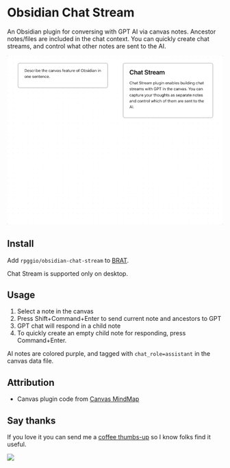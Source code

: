 # Obsidian Chat Stream

An Obsidian plugin for conversing with GPT AI via canvas notes. Ancestor notes/files are included in the chat context. You can quickly create chat streams, and control what other notes are sent to the AI.

<img src="static/chat-stream-example.gif"/>

## Install

Add `rpggio/obsidian-chat-stream` to [BRAT](https://github.com/TfTHacker/obsidian42-brat).

Chat Stream is supported only on desktop.

## Usage

1. Select a note in the canvas
2. Press Shift+Command+Enter to send current note and ancestors to GPT
3. GPT chat will respond in a child note
4. To quickly create an empty child note for responding, press Command+Enter.

AI notes are colored purple, and tagged with `chat_role=assistant` in the canvas data file.

## Attribution

* Canvas plugin code from [Canvas MindMap](https://github.com/Quorafind/Obsidian-Canvas-MindMap)

## Say thanks

If you love it you can send me a [coffee thumbs-up](https://bmc.link/ryanp) so I know folks find it useful.

<a href="https://bmc.link/ryanp"><img src="https://img.buymeacoffee.com/button-api/?text=Buy me a coffee&emoji=&slug=&button_colour=6495ED&font_colour=ffffff&font_family=Lato&outline_colour=000000&coffee_colour=FFDD00"></a>
